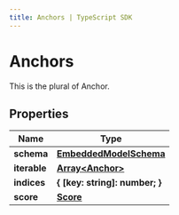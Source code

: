 ```yaml
---
title: Anchors | TypeScript SDK
---
```



# Anchors

This is the plural of Anchor.

## Properties

Name | Type
------------ | -------------
**schema** | [**EmbeddedModelSchema**](EmbeddedModelSchema)
**iterable** | [**Array&lt;Anchor&gt;**](Anchor)
**indices** | **\{ [key: string]: number; \}**
**score** | [**Score**](Score)


